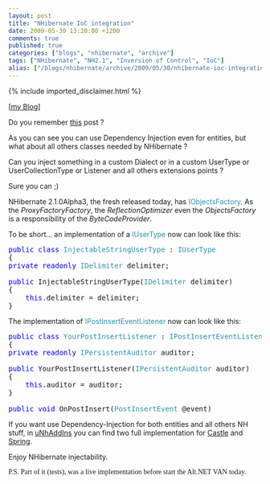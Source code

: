```yaml
---
layout: post
title: "NHibernate IoC integration"
date: 2009-05-30 13:20:00 +1200
comments: true
published: true
categories: ["blogs", "nhibernate", "archive"]
tags: ["NHibernate", "NH2.1", "Inversion of Control", "IoC"]
alias: ["/blogs/nhibernate/archive/2009/05/30/nhibernate-ioc-integration.aspx"]
---
```

<!-- more -->
{% include imported_disclaimer.html %}
<p>[<a target="_blank" href="http://fabiomaulo.blogspot.com/">my Blog</a>]</p>
<p>Do you remember <a target="_blank" href="http://fabiomaulo.blogspot.com/2008/11/entities-behavior-injection.html">this</a> post ?</p>
<p>As you can see you can use Dependency Injection even for entities, but what about all others classes needed by NHibernate ?</p>
<p>Can you inject something in a custom Dialect or in a custom UserType or UserCollectionType or Listener and all others extensions points ?</p>
<p>Sure you can ;)</p>
<p>NHibernate 2.1.0Alpha3, the fresh released today, has <span style="color: #2b91af">IObjectsFactory</span>. As the <em>ProxyFactoryFactory</em>, the <em>ReflectionOptimizer</em> even the <em>ObjectsFactory</em> is a responsibility of the <em>ByteCodeProvider</em>.</p>
<p>To be short&hellip; an implementation of a <span style="color: #2b91af">IUserType</span> now can look like this:</p>
<pre class="code"><span style="color: blue">public class </span><span style="color: #2b91af">InjectableStringUserType </span>: <span style="color: #2b91af">IUserType<br /></span>{<br /><span style="color: blue">private readonly </span><span style="color: #2b91af">IDelimiter </span>delimiter;<br /><br /><span style="color: blue">public </span>InjectableStringUserType(<span style="color: #2b91af">IDelimiter </span>delimiter)<br />{<br />    <span style="color: blue">this</span>.delimiter = delimiter;<br />}</pre>
<p>The implementation of <span style="color: #2b91af">IPostInsertEventListener</span> now can look like this:</p>
<pre class="code"><span style="color: blue">public class </span><span style="color: #2b91af">YourPostInsertListener </span>: <span style="color: #2b91af">IPostInsertEventListener<br /></span>{<br /><span style="color: blue">private readonly </span><span style="color: #2b91af">IPersistentAuditor </span>auditor;<br /><br /><span style="color: blue">public </span>YourPostInsertListener(<span style="color: #2b91af">IPersistentAuditor </span>auditor)<br />{<br />    <span style="color: blue">this</span>.auditor = auditor;<br />}<br /><br /><span style="color: blue">public void </span>OnPostInsert(<span style="color: #2b91af">PostInsertEvent </span>@event)</pre>
<p>
<a href="http://11011.net/software/vspaste"></a></p>
<p>If you want use Dependency-Injection for both entities and all others NH stuff, in <a target="_blank" href="http://code.google.com/p/unhaddins/">uNhAddIns</a> you can find two full implementation for <a target="_blank" href="http://code.google.com/p/unhaddins/source/browse/#svn/trunk/uNhAddIns/uNhAddIns.CastleAdapters/EnhancedBytecodeProvider">Castle</a> and <a target="_blank" href="http://code.google.com/p/unhaddins/source/browse/#svn/trunk/uNhAddIns/uNhAddIns.SpringAdapters/EnhancedBytecodeProvider">Spring</a>.</p>
<p>Enjoy NHibernate injectability.</p>
<p><span style="webkit-border-horizontal-spacing: 2px; webkit-border-vertical-spacing: 2px"><span style="font-family: 'trebuchet ms'">P.S. Part of it (tests), was a live implementation before start the Alt.NET VAN today.</span></span></p>

